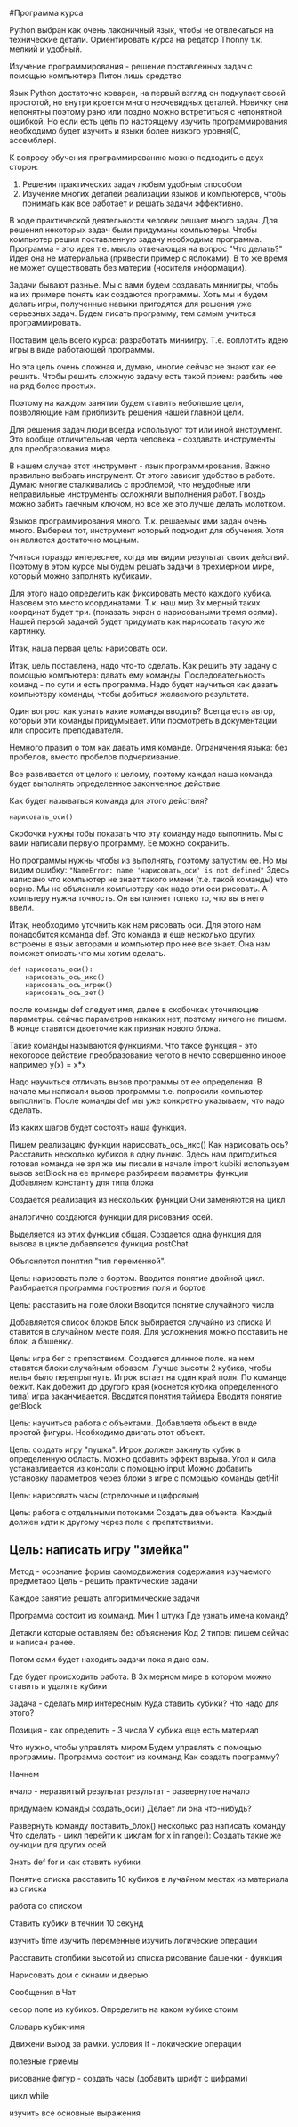 ﻿#Программа курса

Python выбран как очень лаконичный язык, чтобы не отвлекаться на технические детали. 
Ориентировать курса на редатор Thonny т.к. мелкий и удобный.

Изучение программирования - решение поставленных задач с помощью компьютера
Питон лишь средство

Язык Python достаточно коварен, на первый взгляд он подкупает своей простотой, но внутри кроется много
неочевидных деталей. Новичку они непонятны поэтому рано или поздно можно встретиться с непонятной ошибкой.
Но если есть цель
по настоящему изучить программирования необходимо будет изучить и языки более низкого уровня(C, ассемблер).

К вопросу обучения программированию можно подходить с двух сторон:
1. Решения практических задач любым удобным способом
2. Изучение многих деталей реализации языков и компьютеров, чтобы понимать как все работает и решать задачи эффективно.


В ходе практической деятельности человек решает много задач.
Для решения некоторых задач были придуманы компьютеры.
Чтобы компьютер решил поставленную задачу необходима программа.
Программа - это идея т.е. мысль отвечающая на вопрос "Что делать?"
Идея она не материальна (привести пример с яблоками).
В то же время не может существовать без материи (носителя информации).

Задачи бывают разные. Мы с вами будем создавать миниигры, чтобы на их примере понять как создаются программы.
Хоть мы и будем делать игры, полученные навыки пригодятся для решения уже серьезных задач.
Будем писать программу, тем самым учиться программировать.

Поставим цель всего курса: разработать миниигру.
Т.е. воплотить идею игры в виде работающей программы.

Но эта цель очень сложная и, думаю, многие сейчас не знают как ее решить.
Чтобы решить сложную задачу есть такой прием: разбить нее на ряд более простых.

Поэтому на каждом занятии будем ставить небольшие цели, позволяющие нам
приблизить решения нашей главной цели.

Для решения задач люди всегда используют тот или иной инструмент.
Это вообще отличительная черта человека - создавать инструменты для преобразования мира.

В нашем случае этот инструмент - язык программирования.
Важно правильно выбрать инструмент. От этого зависит удобство в работе.
Думаю многие сталкивались с проблемой, что неудобные или неправильные инструменты осложняли выполнения работ.
Гвоздь можно забить гаечным ключом, но все же это лучше делать молотком.

Языков программирования много. Т.к. решаемых ими задач очень много.
Выберем тот, инструмент который подходит для обучения. Хотя он является достаточно мощным.

Учиться гораздо интереснее, когда мы видим результат своих действий.
Поэтому в этом курсе мы будем решать задачи в трехмерном мире, который можно заполнять кубиками. 

Для этого надо определить как фиксировать место каждого кубика. 
Назовем это место координатами. Т.к. наш мир 3х мерный таких координат будет три.
(показать экран с нарисоваными тремя осями).
Нашей первой задачей будет придумать как нарисовать такую же картинку.

Итак, наша первая цель: нарисовать оси.

Итак, цель поставлена, надо что-то сделать.
Как решить эту задачу с помощью компьютера: давать ему команды.
Последовательность команд - по сути и есть программа.
Надо будет научиться как давать компьютеру команды, чтобы добиться желаемого результата.

Один вопрос: как узнать какие команды вводить?
Всегда есть автор, который эти команды придумывает. 
Или посмотреть в документации или спросить преподавателя.

Немного правил о том как давать имя команде.
Ограничения языка: без пробелов, вместо пробелов подчеркивание.

Все развивается от целого к целому, поэтому каждая наша команда будет
выполнять определенное законченное действие.

Как будет называться команда для этого действия?

`нарисовать_оси()`

Скобочки нужны тобы показать что эту команду надо выполнить.
Мы с вами написали первую программу. Ее можно сохранить.

Но программы нужны чтобы из выполнять, поэтому запустим ее.
Но мы видим ошибку:
`"NameError: name 'нарисовать_оси' is not defined"`
Здесь написано что компьютер не знает такого имени (т.е. такой команды)
что верно. Мы не объяснили компьютеру как надо эти оси рисовать.
А компьтеру нужна точность. Он выполняет только то, что вы в него ввели.

Итак, необходимо уточнить как нам рисовать оси.
Для этого нам понадобится команда def. Это команда и еще
несколько других встроены в язык авторами и компьютер про нее все знает.
Она нам поможет описать что мы хотим сделать.
```
def нарисовать_оси():
	нарисовать_ось_икс()
	нарисовать_ось_игрек()
	нарисовать_ось_зет()
```
после команды def следует имя, далее в скобочках уточняющие параметры.
сейчас параметров никаких нет, поэтому ничего не пишем.
В конце ставится двоеточие как признак нового блока.

Такие команды называются функциями. Что такое функция - это некоторое
действие преобразование чегото в нечто совершенно иноое
например y(x) = x*x

Надо научиться отличать вызов программы от ее определения.
В начале мы написали вызов программы т.е. попросили компьютер выполнить.
После команды def мы уже конкретно указываем, что надо сделать.

Из каких шагов будет состоять наша функция.

Пишем реализацию функции нарисовать_ось_икс()
Как нарисовать ось?
Расставить несколько кубиков в одну линию.
Здесь нам пригодиться готовая команда не зря же мы писали в начале import kubiki
используем вызов setBlock
на ее примере разбираем параметры функции
Добавляем константу для типа блока

Создается реализация из нескольких функций
Они заменяются на цикл

аналогично создаются функции для рисования осей.

Выделяется из этих функции общая. Создается одна функция для вызова в цикле
добавляется функция postChat

Объясняется понятия "тип переменной".


Цель: нарисовать поле с бортом.
Вводится понятие двойной цикл.
Разбирается программа построения поля и бортов


Цель: расставить на поле блоки
Вводится понятие случайного числа

Добавляется список блоков
Блок выбирается случайно из списка
И ставится в случайном месте поля.
Для усложнения можно поставить не блок, а башенку.

Цель: игра бег с препяствием.
Создается длинное поле. на нем ставятся блоки случайным образом.
Лучше высоты 2 кубика, чтобы нелья было перепрыгнуть.
Игрок встает на один край поля. 
По команде бежит. Как добежит до другого края (коснется кубика определенного
типа) игра заканчивается.
Вводится понятия таймера
Вводитя понятие getBlock

Цель: научиться  работа с объектами.
Добавляетя объект в виде простой фигуры.
Необходимо двигать этот объект.

Цель: создать игру "пушка".
Игрок должен закинуть кубик в определенную область.
Можно добавить эффект взрыва.
Угол и сила устанавливается из консоли с помощью input
Можно добавить установку параметров через блоки в игре 
с помощью команды getHit


Цель: нарисовать часы (стрелочные и цифровые)


Цель:  работа с отдельными потоками
Создать два объекта. Каждый должен идти к другому через поле с препятствиями.


Цель: написать игру "змейка"
--------------


Метод - осознание формы саомодвижения содержания изучаемого предметаоо
Цель - решить практические задачи

Каждое занятие решать алгоритмические задачи

Программа состоит из комманд.
Мин 1 штука
Где узнать имена команд?

Детакли которые оставляем без объяснения
Код 2 типов: пишем сейчас и написан ранее.

Потом сами будет находить задачи пока я даю сам.

Где будет происходить работа.
В 3х мерном мире в котором можно ставить и удалять кубики

Задача - сделать мир интересным
Куда ставить кубики?
Что надо для этого?

Позиция - как определить - 3 числа
У кубика еще есть материал

Что нужно, чтобы управлять миром
Будем управлять с помощью программы.
Программа состоит из комманд
Как создать программу?

Начнем 

нчало - неразвитый результат
результат - развернутое начало

придумаем команды
создать_оси()
Делает ли она что-нибудь?

Развернуть команду
поставить_блок()
несколько раз написать команду
Что сделать - цикл
перейти к циклам
for x in range():
Создать такие же функции для других осей

Знать def for и как ставить кубики

Понятие списка
расставить 10 кубиков в лучайном местах из материала из списка

работа со списком

Ставить кубики в течнии 10 секунд

изучить time
изучить переменные
изучить логические операции

Расставить столбики высотой из списка
рисование башенки - функция

Нарисовать дом с окнами и дверью

Сообщения в Чат

сесор 
поле из кубиков. Определить на каком кубике стоим

Словарь кубик-имя

Движени
выход за рамки.
условия if - локические операции

полезные приемы

рисование фигур - создать часы
(добавить шрифт с цифрами)

цикл while

изучить все основные выражения
